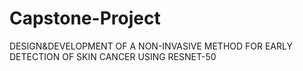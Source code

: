 # Capstone-Project
DESIGN&amp;DEVELOPMENT OF A NON-INVASIVE METHOD FOR   EARLY DETECTION OF SKIN CANCER USING RESNET-50

